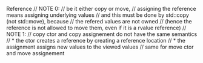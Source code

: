 Reference
    // NOTE 0: 
    //   be it either copy or move,
    //   assigning the reference means assigning underlying values
    //   and this must be done by std::copy (not std::move), because
    //   the refered values are not owned
    //   (hence the reference is not allowed to move them, even if it is a rvalue reference)
    // NOTE 1:
    //   copy ctor and copy assignement do not have the same semantics
    //     * the ctor creates a reference by creating a reference location
    //     * the assignment assigns new values to the viewed values
    //   same for move ctor and move assignement
